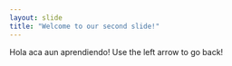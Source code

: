 ```yaml
---
layout: slide
title: "Welcome to our second slide!"
---
```

Hola aca aun aprendiendo!
Use the left arrow to go back!
